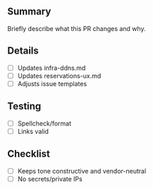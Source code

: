 ## Summary
Briefly describe what this PR changes and why.

## Details
- [ ] Updates infra-ddns.md
- [ ] Updates reservations-ux.md
- [ ] Adjusts issue templates

## Testing
- [ ] Spellcheck/format
- [ ] Links valid

## Checklist
- [ ] Keeps tone constructive and vendor-neutral
- [ ] No secrets/private IPs
